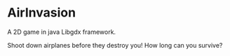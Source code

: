 # AirInvasion

A 2D game in java Libgdx framework.

Shoot down airplanes before they destroy you! How long can you survive?
